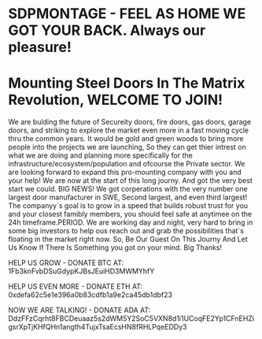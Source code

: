# SDPMONTAGE - FEEL AS HOME WE GOT YOUR BACK. Always our pleasure!
# Mounting Steel Doors In The Matrix Revolution, WELCOME TO JOIN!
We are bulding the future of Secureity doors, fire doors, gas doors, garage doors, and striking to explore the market even more in a fast moving cycle thru the common years.
It would be gold and green woods to bring more people into the projects we are launching, So they can get thier intrest on what we are doing and planning more specifically for the infrastructure/ecosystem/population and ofcourse the Private sector. We are looking forward to expand this pro-mounting company with you and your help!
We are now at the start of this long journy. And got the very best start we could. BIG NEWS! We got corperations with the very number one largest door manufacturer in SWE, Second largest, and even third largest!
The companyy´s goal is to grow in a speed that builds robust trust for you and your closest famibly members, you should feel safe at anytimee on the 24h timeframe.PERIOD.
We are working day and night, very hard to bring in some big investors to help ous reach out and grab the possibilities that´s floating in the market right now.
So, Be Our Guest On This Journy And Let Us Know If There Is Something you got on your mind. Big Thanks!

HELP US GROW - DONATE BTC AT: 1Fb3knFvbDSuGdypKJBsJEuiHD3MWMYhfY


HELP US EVEN MORE - DONATE ETH AT: 0xdefa62c5e1e396a0b83cdfb1a9e2ca45db1dbf23


NOW WE ARE TALKING! - DONATE ADA AT: DdzFFzCqrht8FBCDeuaaz5s2dWM5Y2SoC5VXN8d1i1UCoqFE2Yp1CFnEHZigsrXpTjKHfQHn1angth4TujxTsaEcsHN8fRHLPqeEDDy3

